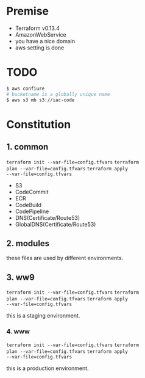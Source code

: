 # Premise
* Terraform v0.13.4
* AmazonWebService
* you have a nice domain
* aws setting is done

# TODO

```bash
$ aws confiure
# bucketname is a globally unique name
$ aws s3 mb s3://iac-code
```

# Constitution

## 1. common
<code>terraform init --var-file=config.tfvars</code>
<code>terraform plan --var-file=config.tfvars</code>
<code>terraform apply --var-file=config.tfvars</code>

* S3
* CodeCommit
* ECR
* CodeBuild
* CodePipeline
* DNS(Certificate/Route53)
* GlobalDNS(Certificate/Route53)

## 2. modules
these files are used by different environments.

## 3. ww9
<code>terraform init --var-file=config.tfvars</code>
<code>terraform plan --var-file=config.tfvars</code>
<code>terraform apply --var-file=config.tfvars</code>

this is a staging environment.

### 4. www
<code>terraform init --var-file=config.tfvars</code>
<code>terraform plan --var-file=config.tfvars</code>
<code>terraform apply --var-file=config.tfvars</code>

this is a production environment.
